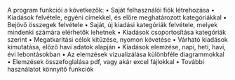 A program funkciói a következők:
    • Saját felhasználói fiók létrehozása
    • Kiadások felvétele, egyéni címekkel, és előre meghatározott kategóriákkal
    • Bejövő összegek felvétele
    • Saját, új kiadási kategóriák felvétele, melyek mindenki számára elérhetők lehetnek
    • Kiadások csoportosítása kategóriák szerint
    • Megatkarítási célok kitűzése, nyomon követése
    • Várható kiadások kimutatása, előző havi adatok alapján
    • Kiadások elemzése, napi, heti, havi, évi lebontásokban
    • Az elemzések vizualizálása különbféle diagrammokkal
    • Elemzések összefoglalása pdf, vagy akár excel fájlokkal
    • További használatot könnyítő funkciók 
